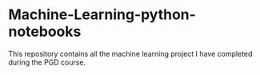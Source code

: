 # Machine-Learning-python-notebooks
This repository contains all the machine learning project I have completed during the PGD course.
